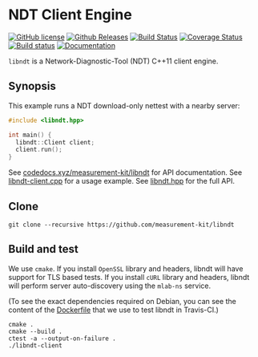 # NDT Client Engine

[![GitHub license](https://img.shields.io/github/license/measurement-kit/libndt.svg)](https://raw.githubusercontent.com/measurement-kit/libndt/master/LICENSE) [![Github Releases](https://img.shields.io/github/release/measurement-kit/libndt.svg)](https://github.com/measurement-kit/libndt/releases) [![Build Status](https://img.shields.io/travis/measurement-kit/libndt/master.svg)](https://travis-ci.org/measurement-kit/libndt) [![Coverage Status](https://img.shields.io/coveralls/measurement-kit/libndt/master.svg)](https://coveralls.io/github/measurement-kit/libndt?branch=master) [![Build status](https://img.shields.io/appveyor/ci/bassosimone/libndt/master.svg)](https://ci.appveyor.com/project/bassosimone/libndt/branch/master) [![Documentation](https://codedocs.xyz/measurement-kit/libndt.svg)](https://codedocs.xyz/measurement-kit/libndt/)

`libndt` is a Network-Diagnostic-Tool (NDT) C++11 client engine.

## Synopsis

This example runs a NDT download-only nettest with a nearby server:

```C++
#include <libndt.hpp>

int main() {
  libndt::Client client;
  client.run();
}
```

See [codedocs.xyz/measurement-kit/libndt](
https://codedocs.xyz/measurement-kit/libndt/) for API documentation. See
[libndt-client.cpp](libndt-client.cpp) for a usage example. See
[libndt.hpp](libndt.hpp) for the full API.

## Clone

```
git clone --recursive https://github.com/measurement-kit/libndt
```

## Build and test

We use `cmake`. If you install `OpenSSL` library and headers, libndt will
have support for TLS based tests. If you install `cURL` library and headers,
libndt will perform server auto-discovery using the `mlab-ns` service.

(To see the exact dependencies required on Debian, you can see the content
of the [Dockerfile](
https://github.com/measurement-kit/docker-ci/blob/master/debian/Dockerfile)
that we use to test libndt in Travis-CI.)

```
cmake .
cmake --build .
ctest -a --output-on-failure .
./libndt-client
```
